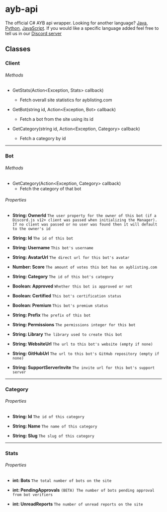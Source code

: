 # ayb-api

The official C# AYB api wrapper. Looking for another language? [Java](https://github.com/AdvertiseYourBot/ayb-api.java), [Python](https://github.com/AdvertiseYourBot/ayb-api.py), [JavaScript](https://github.com/AdvertiseYourBot/ayb-api). If you would like a specific language added feel free to tell us in our [Discord server](https://discord.gg/bDsTZ29)

## Classes

### Client

###### Methods

- GetStats(Action<Exception, Stats> callback)
  - Fetch overall site statistics for ayblisting.com

- GetBot(string id, Action<Exception, Bot> callback)
  - Fetch a bot from the site using its id

- GetCategory(string id, Action<Exception, Category> callback)
  - Fetch a category by id

---

### Bot

###### Methods

- GetCategory(Action<Exception, Category> callback)
  - Fetch the category of that bot

###### Properties

- **String: OwnerId** `The user property for the owner of this bot (if a Discord.js v12+ client was passed when initializing the Manager). If no client was passed or no user was found then it will default to the owner's id`

- **String: Id** `The id of this bot`

- **String: Username** `This bot's username`

- **String: AvatarUrl** `The direct url for this bot's avatar`

- **Number: Score** `The amount of votes this bot has on ayblisting.com`

- **String: Category** `The id of this bot's category`

- **Boolean: Approved** `Whether this bot is approved or not`

- **Boolean: Certified** `This bot's certification status`

- **Boolean: Premium** `This bot's premium status`

- **String: Prefix** `The prefix of this bot`

- **String: Permissions** `The permissions integer for this bot`

- **String: Library** `The library used to create this bot`

- **String: WebsiteUrl** `The url to this bot's website (empty if none)`

- **String: GitHubUrl** `The url to this bot's GitHub repository (empty if none)`

- **String: SupportServerInvite** `The invite url for this bot's support server`

---

### Category

###### Properties

- **String: Id** `The id of this category`

- **String: Name** `The name of this category`

- **String: Slug** `The slug of this category`

---

### Stats

###### Properties

- **int: Bots** `The total number of bots on the site`

- **int: PendingApprovals** `(BETA) The number of bots pending approval from bot verifiers`

- **int: UnreadReports** `The number of unread reports on the site`
